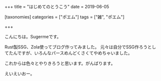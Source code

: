 +++
title = "はじめてのとうこう"
date = 2019-06-05

[taxonomies]
categories = ["ポエム"]
tags = ["雑", "ポエム"]

+++

こんにちは。Sugermeです。

Rust製SSG、Zola使ってブログ作ってみました。
元々は自分でSSG作ろうとしてたんですが、いろんなパースめんどくさくてやめちゃいました。

これからは色々とやりきろうと思います。がんばります。

<!-- more -->
えいえいおー。